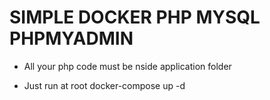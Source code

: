 # SIMPLE DOCKER PHP MYSQL PHPMYADMIN


* All your php code must be nside application folder

* Just run at root
docker-compose up -d